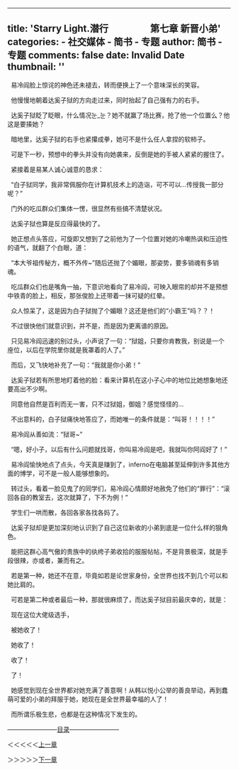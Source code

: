 
---
title: 'Starry Light.潜行                   第七章 新晋小弟'
categories: 
    - 社交媒体
    - 简书 - 专题
author: 简书 - 专题
comments: false
date: Invalid Date
thumbnail: ''
---

<div>   
<p>  易冷阎脸上惊诧的神色还未褪去，转而便换上了一个意味深长的笑容。</p><p>  他慢慢地朝着达奚子狱的方向走过来，同时抬起了自己强有力的右手。</p><p>  达奚子狱眨了眨眼，什么情况눈_눈？她不就赢了场比赛，抢了他一个位置么？他这是要揍她？</p><p>  暗地里，达奚子狱的右手也紧攥成拳，她可不是什么任人拿捏的软柿子。</p><p>  可是下一秒，预想中的拳头并没有向她袭来，反倒是她的手被人紧紧的握住了。</p><p>  紧接着是易某人诚心诚意的恳求：</p><p>  “白子狱同学，我非常佩服你在计算机技术上的造诣，可不可以…传授我一部分呢？”</p><p>  门外的吃瓜群众们集体一愣，很显然有些搞不清楚状况。</p><p>  达奚子狱也算是反应得最快的了。</p><p>  她正想点头答应，可旋即又想到了之前他为了一个位置对她的冷嘲热讽和压迫性的语气，就翻了个白眼，道：</p><p>  “本大爷祖传秘方，概不外传~”随后还抛了个媚眼，那姿势，要多销魂有多销魂。</p><p>  吃瓜群众们也是嘴角一抽，下意识地看向了易冷阎，可映入眼帘的却并不是预想中铁青的脸上，相反，那张俊脸上还带着一抹可疑的红晕。</p><p>  众人惊呆了，这是因为白子狱抛了个媚眼？这还是他们的“小霸王”吗？？！</p><p>  不过很快他们就意识到，并不是，而是因为更离谱的原因。</p><p>  只见易冷阎迅速的别过头，小声说了一句：“狱姐，只要你肯教我，别说是一个座位，以后在学院里你就是我罩着的人了。”</p><p>  而后，又飞快地补充了一句：“我就是你小弟！”</p><p>  达奚子狱若有所思地盯着他的脸：看来计算机在这小子心中的地位比她想象地还要高出不少啊。</p><p>  同意他自然是百利而无一害，只不过狱姐，御姐？感觉怪怪的…</p><p>  不出意料的，白子狱痛快地答应了，而她唯一的条件就是：“叫哥！！！！”</p><p>  易冷阎从善如流：“狱哥~”</p><p>  “嗯，好小子，以后有什么问题就找哥，你叫易冷阎是吧，我就叫你阿阎好了！”</p><p>  易冷阎愉快地点了点头，今天真是赚到了，inferno在电脑甚至延伸到许多其他方面的博学，可不是一般人能够想象的。</p><p>  转过头，看着一脸见鬼了的同学们，易冷阎心情颇好地赦免了他们的“罪行”：“滚回各自的教室去，这次就算了，下不为例！”</p><p>  学生们一哄而散，各回各家各找各妈了。</p><p>  达奚子狱却是更加深刻地认识到了自己这位新收的小弟到底是一位什么样的狠角色。</p><p>  能把这群心高气傲的贵族中的纨绔子弟收拾的服服帖帖，不是背景极深，就是手段很辣，亦或者，兼而有之。</p><p>  若是第一种，她还不在意，毕竟如若是论世家身份，全世界也找不到几个可以和她比肩的。</p><p>  可若是第二种或者最后一种，那就很麻烦了，而达奚子狱目前最庆幸的，就是：</p><p>  现在这位大佬级选手，</p><p>  被她收了！</p><p>  她收了！</p><p>  收了！</p><p>  了！</p><p>  她感觉到现在全世界都对她充满了善意啊！从韩以悦小公举的善良举动，再到蠢萌可爱的小弟的拜服于她，她现在是全世界最幸福的人了！</p><p>  而所谓乐极生悲，也都是在这种情况下发生的。</p><p>————————<a href="https://www.jianshu.com/p/a581e92e1757" target="_blank">目录</a>————————</p><p>＜＜＜＜＜<a href="https://www.jianshu.com/p/a8acd266a3f4" target="_blank">上一章</a></p><p>＞＞＞＞＞<a href="https://www.jianshu.com/p/538677ef3f66" target="_blank">下一章</a></p><p><br></p><p>  </p>  
</div>
            